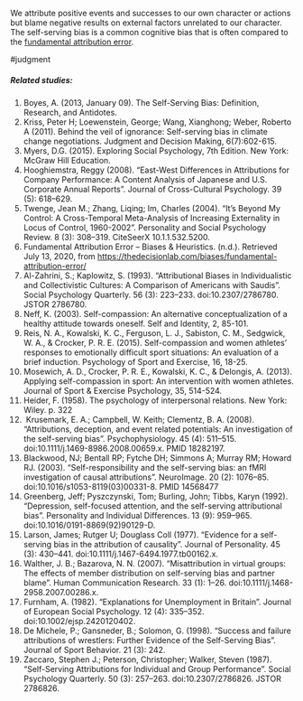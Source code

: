 We attribute positive events and successes to our own character or actions but blame negative results on external factors unrelated to our character. The self-serving bias is a common cognitive bias that is often compared to the [fundamental attribution error](https://thedecisionlab.com/biases/fundamental-attribution-error).

#judgment 

##### Related studies: 

1. Boyes, A. (2013, January 09). The Self-Serving Bias: Definition, Research, and Antidotes.
2. Kriss, Peter H; Loewenstein, George; Wang, Xianghong; Weber, Roberto A (2011). Behind the veil of ignorance: Self-serving bias in climate change negotiations. Judgment and Decision Making, 6(7):602-615.
3. Myers, D.G. (2015). Exploring Social Psychology, 7th Edition. New York: McGraw Hill Education.
4. Hooghiemstra, Reggy (2008). “East-West Differences in Attributions for Company Performance: A Content Analysis of Japanese and U.S. Corporate Annual Reports”. Journal of Cross-Cultural Psychology. 39 (5): 618–629.
5. Twenge, Jean M.; Zhang, Liqing; Im, Charles (2004). “It’s Beyond My Control: A Cross-Temporal Meta-Analysis of Increasing Externality in Locus of Control, 1960-2002”. Personality and Social Psychology Review. 8 (3): 308–319. CiteSeerX 10.1.1.532.5200.
6. Fundamental Attribution Error – Biases & Heuristics. (n.d.). Retrieved July 13, 2020, from https://thedecisionlab.com/biases/fundamental-attribution-error/
7. Al-Zahrini, S.; Kaplowitz, S. (1993). “Attributional Biases in Individualistic and Collectivistic Cultures: A Comparison of Americans with Saudis”. Social Psychology Quarterly. 56 (3): 223–233. doi:10.2307/2786780. JSTOR 2786780.
8. Neff, K. (2003). Self-compassion: An alternative conceptualization of a healthy attitude towards oneself. Self and Identity, 2, 85-101.
9. Reis, N. A., Kowalski, K. C., Ferguson, L. J., Sabiston, C. M., Sedgwick, W. A., & Crocker, P. R. E. (2015). Self-compassion and women athletes’ responses to emotionally difficult sport situations: An evaluation of a brief induction. Psychology of Sport and Exercise, 16, 18-25.
10. Mosewich, A. D., Crocker, P. R. E., Kowalski, K. C., & Delongis, A. (2013). Applying self-compassion in sport: An intervention with women athletes. Journal of Sport & Exercise Psychology, 35, 514-524.
11. Heider, F. (1958). The psychology of interpersonal relations. New York: Wiley. p. 322
12.  Krusemark, E. A.; Campbell, W. Keith; Clementz, B. A. (2008). “Attributions, deception, and event related potentials: An investigation of the self-serving bias”. Psychophysiology. 45 (4): 511–515. doi:10.1111/j.1469-8986.2008.00659.x. PMID 18282197.
13. Blackwood, NJ; Bentall RP; Fytche DH; Simmons A; Murray RM; Howard RJ. (2003). “Self-responsibility and the self-serving bias: an fMRI investigation of causal attributions”. NeuroImage. 20 (2): 1076–85. doi:10.1016/s1053-8119(03)00331-8. PMID 14568477
14. Greenberg, Jeff; Pyszczynski, Tom; Burling, John; Tibbs, Karyn (1992). “Depression, self-focused attention, and the self-serving attributional bias”. Personality and Individual Differences. 13 (9): 959–965. doi:10.1016/0191-8869(92)90129-D.
15. Larson, James; Rutger U; Douglass Coll (1977). “Evidence for a self-serving bias in the attribution of causality”. Journal of Personality. 45 (3): 430–441. doi:10.1111/j.1467-6494.1977.tb00162.x.
16. Walther, J. B.; Bazarova, N. N. (2007). “Misattribution in virtual groups: The effects of member distribution on self-serving bias and partner blame”. Human Communication Research. 33 (1): 1–26. doi:10.1111/j.1468-2958.2007.00286.x.
17. Furnham, A. (1982). “Explanations for Unemployment in Britain”. Journal of European Social Psychology. 12 (4): 335–352. doi:10.1002/ejsp.2420120402.
18. De Michele, P.; Gansneder, B.; Solomon, G. (1998). “Success and failure attributions of wrestlers: Further Evidence of the Self-Serving Bias”. Journal of Sport Behavior. 21 (3): 242.
19. Zaccaro, Stephen J.; Peterson, Christopher; Walker, Steven (1987). “Self-Serving Attributions for Individual and Group Performance”. Social Psychology Quarterly. 50 (3): 257–263. doi:10.2307/2786826. JSTOR 2786826.


